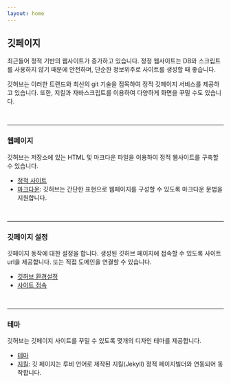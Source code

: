 ```yaml
---
layout: home
---
```

## 깃페이지
최근들어 정적 기반의 웹사이트가 증가하고 있습니다. 정정 웹사이트는 DB와 스크립트를 사용하지 않기 때문에 안전하며, 단순한 정보위주로 사이트를 생성할 때 좋습니다.  

깃허브는 이러한 트랜드와 최신의 git 기술을 접목하여 정적 깃페이지 서비스를 제공하고 있습니다. 또한, 지킬과 자바스크립트를 이용하여 다양하게 화면을 꾸밀 수도 있습니다.  

<br>
<hr>

### 웹페이지
깃허브는 저장소에 있는 HTML 및 마크다운 파일을 이용하여 정적 웹사이트를 구축할 수 있습니다. 

* [정적 사이트](static)
* [마크다운](markdown): 깃허브는 간단한 표현으로 웹페이지를 구성할 수 있도록 마크다운 문법을 지원합니다.  
<br>
<hr>

### 깃페이지 설정
깃페이지 동작에 대한 설정을 합니다. 생성된 깃허브 페이지에 접속할 수 있도록 사이트 url을 제공합니다. 또는 직접 도메인을 연결할 수 있습니다.

* [깃허브 환경설정](setting)
* [사이트 접속](domain) 

<br>
<hr>

### 테마
깃허브는 깃페이지 사이트를 꾸밀 수 있도록 몇개의 디자인 테마를 제공합니다. 

* [테마](theme)
* [지킬](jekyll): 깃 페이지는 루비 언어로 제작된 지킬(Jekyll) 정적 페이지빌더와 연동되어 동작합니다. 




<br><br><br>